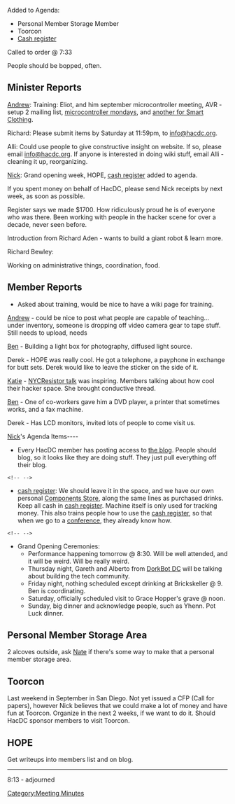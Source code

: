 Added to Agenda:

-   Personal Member Storage Member
-   Toorcon
-   [Cash register](Cash_register)

Called to order @ 7:33

People should be bopped, often.

## Minister Reports

[Andrew](User:Q): Training: Eliot, and him september
microcontroller meeting, AVR - setup 2 mailing list, [microcontroller
mondays](http://hacdc.org/mailman/listinfo/micromondays_hacdc.org), and
[another for Smart
Clothing](http://hacdc.org/mailman/listinfo/smartclothing_hacdc.org).

Richard: Please submit items by Saturday at 11:59pm, to info@hacdc.org.

Alli: Could use people to give constructive insight on website. If so,
please email info@hacdc.org. If anyone is interested in doing wiki
stuff, email Alli - cleaning it up, reorganizing.

[Nick](User:Nickfarr): Grand opening week, HOPE, [cash
register](cash_register) added to agenda.

If you spent money on behalf of HacDC, please send Nick receipts by next
week, as soon as possible.

Register says we made \$1700. How ridiculously proud he is of everyone
who was there. Been working with people in the hacker scene for over a
decade, never seen before.

Introduction from Richard Aden - wants to build a giant robot & learn
more.

Richard Bewley:

Working on administrative things, coordination, food.

## Member Reports

-   Asked about training, would be nice to have a wiki page for
    training.

[Andrew](User:Q) - could be nice to post what people are
capable of teaching... under inventory, someone is dropping off video
camera gear to tape stuff. Still needs to upload, needs

[Ben](User:Ben) - Building a light box for photography,
diffused light source.

Derek - HOPE was really cool. He got a telephone, a payphone in exchange
for butt sets. Derek would like to leave the sticker on the side of it.

[Katie](User:Katie) - [NYCResistor
talk](http://www.thelasthope.org/media/audio/64kbps/A_Collaborative_Approach_to_Hardware_Hacking_NYCResistor.mp3)
was inspiring. Members talking about how cool their hacker space. She
brought conductive thread.

[Ben](User:Ben) - One of co-workers gave him a DVD player, a
printer that sometimes works, and a fax machine.

Derek - Has LCD monitors, invited lots of people to come visit us.

[Nick](User:Nickfarr)'s Agenda Items----

-   Every HacDC member has posting access to [the
    blog](http://hacdc.org/). People should blog, so it looks like they
    are doing stuff. They just pull everything off their blog.

```{=html}
<!-- -->
```
-   [cash register](cash_register): We should leave it in the
    space, and we have our own personal [Components
    Store](Components_Store), along the same lines as
    purchased drinks. Keep all cash in [cash
    register](cash_register). Machine itself is only used for
    tracking money. This also trains people how to use the [cash
    register](cash_register), so that when we go to a
    [conference](Conferences), they already know how.

```{=html}
<!-- -->
```
-   Grand Opening Ceremonies:
    -   Performance happening tomorrow @ 8:30. Will be well attended,
        and it will be weird. Will be really weird.
    -   Thursday night, Gareth and Alberto from [DorkBot
        DC](http://www.dorkbot.org/dorkbotdc) will be talking about
        building the tech community.
    -   Friday night, nothing scheduled except drinking at Brickskeller
        @ 9. Ben is coordinating.
    -   Saturday, officially scheduled visit to Grace Hopper's grave @
        noon.
    -   Sunday, big dinner and acknowledge people, such as Yhenn. Pot
        Luck dinner.

## Personal Member Storage Area

2 alcoves outside, ask [Nate](User:Myself) if there's some
way to make that a personal member storage area.

## Toorcon

Last weekend in September in San Diego. Not yet issued a CFP (Call for
papers), however Nick believes that we could make a lot of money and
have fun at Toorcon. Organize in the next 2 weeks, if we want to do it.
Should HacDC sponsor members to visit Toorcon.

## HOPE

Get writeups into members list and on blog.

------------------------------------------------------------------------

8:13 - adjourned

[Category:Meeting Minutes](Category:Meeting_Minutes)
